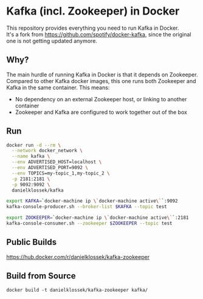 Kafka (incl. Zookeeper) in Docker
===

This repository provides everything you need to run Kafka in Docker.<br>
It's a fork from https://github.com/spotify/docker-kafka, since the original one is not getting updated anymore.

Why?
---
The main hurdle of running Kafka in Docker is that it depends on Zookeeper.
Compared to other Kafka docker images, this one runs both Zookeeper and Kafka
in the same container. This means:

* No dependency on an external Zookeeper host, or linking to another container
* Zookeeper and Kafka are configured to work together out of the box

Run
---

```bash
docker run -d --rm \
  --network docker_network \
  --name kafka \
  --env ADVERTISED_HOST=localhost \
  --env ADVERTISED_PORT=9092 \
  --env TOPICS=my-topic_1,my-topic_2 \
  -p 2181:2181 \
  -p 9092:9092 \
  danielklossek/kafka
```

```bash
export KAFKA=`docker-machine ip \`docker-machine active\``:9092
kafka-console-producer.sh --broker-list $KAFKA --topic test
```

```bash
export ZOOKEEPER=`docker-machine ip \`docker-machine active\``:2181
kafka-console-consumer.sh --zookeeper $ZOOKEEPER --topic test
```

Public Builds
---

https://hub.docker.com/r/danielklossek/kafka-zookeeper

Build from Source
---
    docker build -t danielklossek/kafka-zookeeper kafka/

